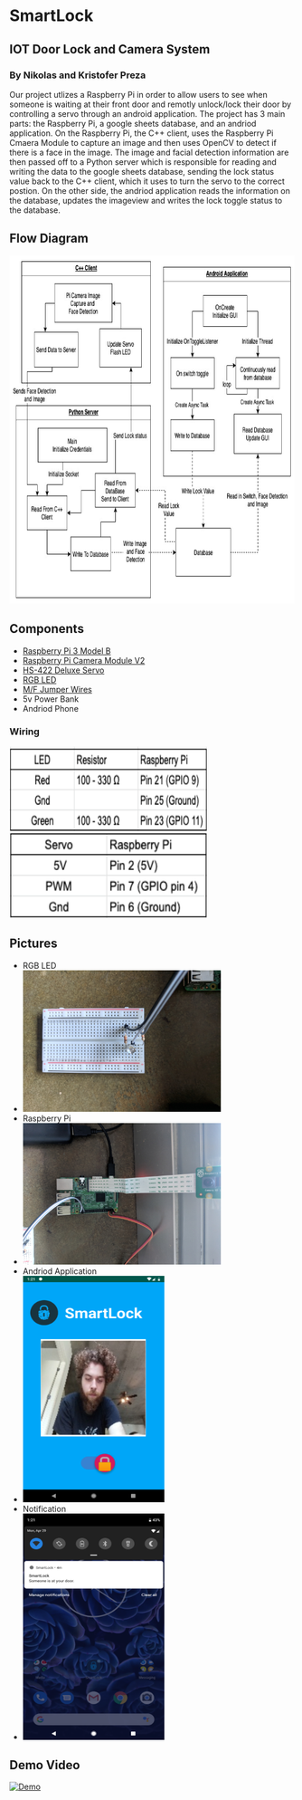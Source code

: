 # SmartLock

## IOT Door Lock and Camera System

### By Nikolas and Kristofer Preza

Our project utlizes a Raspberry Pi in order to allow users to see when someone is waiting at their front door and remotly unlock/lock their door by controlling a servo through an android application. The project has 3 main parts: the Raspberry Pi, a google sheets database, and an andriod application. On the Raspberry Pi, the C++ client, uses the Raspberry Pi Cmaera Module to capture an image and then uses OpenCV to detect if there is a face in the image. The image and facial detection information are then passed off to a Python server which is responsible for reading and writing the data to the google sheets database, sending the lock status value back to the C++ client, which it uses to turn the servo to the correct postion. On the other side, the andriod application reads the information on the database, updates the imageview and writes the lock toggle status to the database.

## Flow Diagram
<img width="785" height="615" src=/Photos/SmartLockDiagram.jpg/>

## Components
- [Raspberry Pi 3 Model B](https://www.raspberrypi.org/products/raspberry-pi-3-model-b/)
- [Raspberry Pi Camera Module V2](https://www.raspberrypi.org/products/camera-module-v2/)
- [HS-422 Deluxe Servo](https://www.servocity.com/hs-422-servo/)
- [RGB LED](https://www.adafruit.com/product/159)
- [M/F Jumper Wires](https://www.sparkfun.com/products/12794)
- 5v Power Bank
- Andriod Phone

### Wiring
<img width="350" height="150" src=/Photos/wirechart1.png>
<img width="350" height="150" src=/Photos/wirechart2.png>

## Pictures
- RGB LED
- <img width="350" height="250" src=/Photos/IMG_20190429_132023.jpg>
- Raspberry Pi
- <img width="350" height="250" src=/Photos/IMG_20190429_132034.jpg>
- Andriod Application
- <img width="250" height="400" src=/Photos/Screenshot_20190429-132111.png>
- Notification
- <img width="250" height="400" src=/Photos/Screenshot_20190429-132122.png>

## Demo Video
[![Demo](https://img.youtube.com/vi/JUYS_-SfBCw/0.jpg)](https://www.youtube.com/watch?v=JUYS_-SfBCw&feature=youtu.be)
